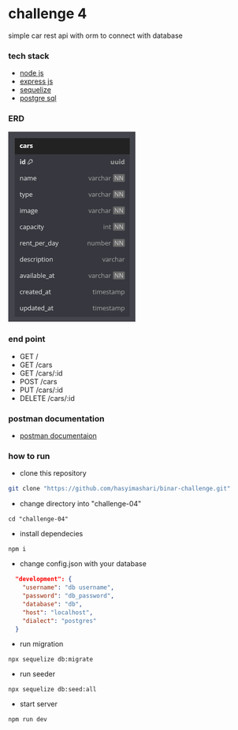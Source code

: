 # challenge 4
simple car rest api with orm  to connect with database

### tech stack
- [node js](https://nodejs.org/en)
- [express js](https://expressjs.com/)
- [sequelize](https://sequelize.org/)
- [postgre sql](https://www.postgresql.org/)

### ERD
![ERD](./erd/ERD.png)

### end point
- GET /
- GET /cars
- GET /cars/:id
- POST /cars
- PUT /cars/:id
- DELETE /cars/:id

### postman documentation
- [postman documentaion](https://www.postman.com/mhsy/workspace/binar-challenge/collection/29693475-af669e84-e899-4be4-b48b-c027025139f6?action=share&creator=29693475)

### how to run
- clone this repository
```bash
git clone "https://github.com/hasyimashari/binar-challenge.git"
```

- change directory into "challenge-04"
```shell
cd "challenge-04"
```

- install dependecies
```shell
npm i
```

- change config.json with your database
```json
  "development": {
    "username": "db username",
    "password": "db_password",
    "database": "db",
    "host": "localhost",
    "dialect": "postgres"
  }
```

- run migration
```shell
npx sequelize db:migrate
```

- run seeder
```shell
npx sequelize db:seed:all
```

- start server
```shell
npm run dev
```
